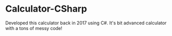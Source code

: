 # Calculator-CSharp
Developed this calculator back in 2017 using C#. It's bit advanced calculator with a tons of messy code!
